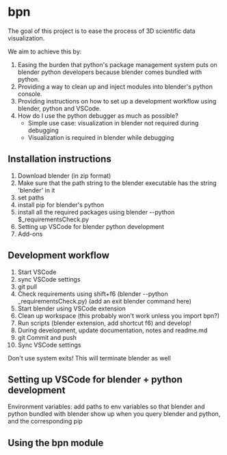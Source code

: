 # bpn

The goal of this project is to ease the process of 3D scientific data
visualization.

We aim to achieve this by:

1. Easing the burden that python's package management system puts on
   blender python developers because blender comes bundled with python.
2. Providing a way to clean up and inject modules into blender's python
   console.
3. Providing instructions on how to set up a development workflow using
   blender, python and VSCode.
4. How do I use the python debugger as much as possible?
   - Simple use case: visualization in blender not required during debugging
   - Visualization is required in blender while debugging

## Installation instructions

1. Download blender (in zip format)
2. Make sure that the path string to the blender executable has the
   string 'blender' in it
3. set paths
4. install pip for blender's python
5. install all the required packages using blender --python
   $_requirementsCheck.py
6. Setting up VSCode for blender python development
7. Add-ons

## Development workflow

1. Start VSCode
2. sync VSCode settings
3. git pull
4. Check requirements using shift+f6 (blender --python
   _requirementsCheck.py) (add an exit blender command here)
5. Start blender using VSCode extension
6. Clean up workspace (this probably won't work unless you import bpn?)
7. Run scripts (blender extension, add shortcut f6) and develop!
8. During development, update documentation, notes and readme.md
9. git Commit and push
10. Sync VSCode settings

Don't use system exits! This will terminate blender as well

## Setting up VSCode for blender + python development

Environment variables: add paths to env variables so that blender and
python bundled with blender show up when you query blender and python,
and the corresponding pip

## Using the bpn module